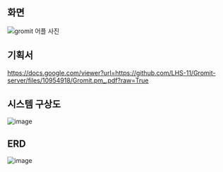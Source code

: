 ## 화면
![gromit 어플 사진](https://user-images.githubusercontent.com/77667212/230550958-e73d7db1-3104-4f4f-b279-1fad3630a0e6.png)



## 기획서 
https://docs.google.com/viewer?url=https://github.com/LHS-11/Gromit-server/files/10954918/Gromit.pm_.pdf?raw=True

## 시스템 구상도

![image](https://user-images.githubusercontent.com/77667212/224091705-41040fb6-2190-463a-88bb-4c32887c8080.png)

## ERD

![image](https://user-images.githubusercontent.com/77667212/224091864-381d033e-6280-4e0e-acfe-c443821e27e9.png)
